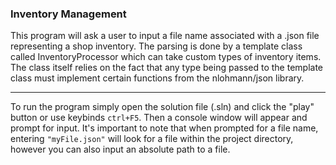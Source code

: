 ### Inventory Management

This program will ask a user to input a file name associated with a .json file representing a shop inventory.
The parsing is done by a template class called InventoryProcessor which can take custom types of inventory items.  
The class itself relies on the fact that any type being passed to the template class must implement certain 
 functions from the nlohmann/json library.

---

To run the program simply open the solution file (.sln) and click the "play" button or use keybinds ``ctrl+F5``. Then a 
console window will appear and prompt for input. It's important to note that when prompted for a file name, entering 
``"myFile.json"`` will look for a file within the project directory, however you can also input an absolute path to a file.